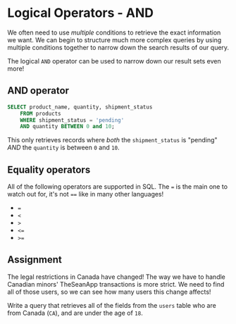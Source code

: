 # Logical Operators - AND

We often need to use *multiple* conditions to retrieve the exact information we want. We can begin to structure much more complex queries by using multiple conditions together to narrow down the search results of our query.

The logical `AND` operator can be used to narrow down our result sets even more!

## AND operator

```SQL
SELECT product_name, quantity, shipment_status
    FROM products
    WHERE shipment_status = 'pending'
    AND quantity BETWEEN 0 and 10;
```

This only retrieves records where *both* the `shipment_status` is "pending" *AND* the `quantity` is between `0` and `10`.

## Equality operators

All of the following operators are supported in SQL. The `=` is the main one to watch out for, it's not `==` like in many other languages!

* `=`
* `<`
* `>`
* `<=`
* `>=`

## Assignment

The legal restrictions in Canada have changed! The way we have to handle Canadian minors' TheSeanApp transactions is more strict. We need to find all of those users, so we can see how many users this change affects!

Write a query that retrieves all of the fields from the `users` table who are from Canada (`CA`), and are under the age of `18`.
